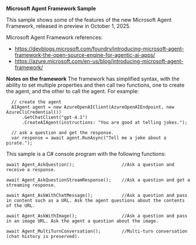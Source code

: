**Microsoft Agent Framework Sample**

This sample shows some of the features of the new Microsoft Agent Framework, released in preview in October 1, 2025.  

Microsoft Agent Framework references:
 - https://devblogs.microsoft.com/foundry/introducing-microsoft-agent-framework-the-open-source-engine-for-agentic-ai-apps/
 - https://azure.microsoft.com/en-us/blog/introducing-microsoft-agent-framework/

**Notes on the framework**
The framework has simplified syntax, with the ability to set multiple properties and then call two functions, one to create the agent, and the other to call the agent. For example:

```
  // create the agent
  AIAgent agent = new AzureOpenAIClient(AzureOpenAIEndpoint, new AzureCliCredential())
      .GetChatClient("gpt-4.1")
      .CreateAIAgent(instructions: "You are good at telling jokes.");
  
  // ask a question and get the response.
  var response = await agent.RunAsync("Tell me a joke about a pirate.");
```

This sample is a C# console program with the following functions:

```
await Agent_AskQuestion();                  //Ask a question and receive a response.
  
await Agent_AskQuestionStreamResponse();    //Ask a question and get a streaming response.

await Agent_AskWithChatMessage();           //Ask a question and pass in content such as a URL. Ask the agent questions about the contents of the URL.
  
await Agent_AskWithImage();                 //Ask a question and pass in an image URL. Ask the agent a question about the image.

await Agent_MultiTurnConversation();        //Multi-turn conversation (chat history is preserved).
```

